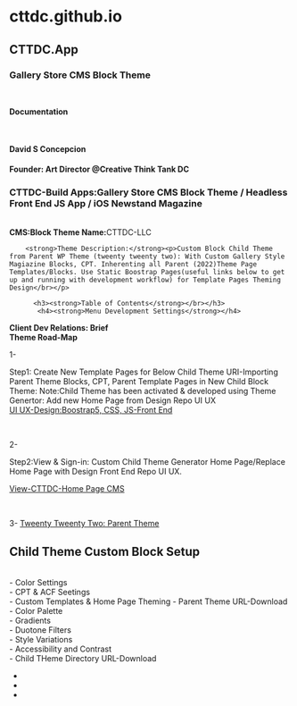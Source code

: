 <body>
 <h1>cttdc.github.io</h1>
  <h2>CTTDC.App</h2>
  <h3>Gallery Store CMS Block Theme</h3><br>
  <strong><p>Documentation</p></strong></br>
  <h4>David S Concepcion</h4>
 
      
  <p><strong>Founder: Art Director @Creative Think Tank DC</strong></p>
    <h3>CTTDC-Build Apps:Gallery Store CMS Block Theme / Headless Front End JS App / iOS Newstand Magazine</h3></br>
       <strong>CMS:Block Theme Name:</strong>CTTDC-LLC</article></br>
       
        <strong>Theme Description:</strong><p>Custom Block Child Theme from Parent WP Theme (tweenty tweenty two): With Custom Gallery Style Magiazine Blocks, CPT. Inherenting all Parent (2022)Theme Page Templates/Blocks. Use Static Boostrap Pages(useful links below to get up and running with development workflow) for Template Pages Theming Design</br></p>
         
          <h3><strong>Table of Contents</strong></br></h3>
           <h4><strong>Menu Development Settings</strong></h4>
          
       
<strong>Client Dev Relations: Brief</strong></br>
<strong>Theme Road-Map</strong></br>

1- <p>Step1: Create New Template Pages for Below Child Theme URI-Importing Parent Theme Blocks, CPT, Parent Template Pages in New Child Block Theme: Note:Child Theme has been activated & developed using Theme Genertor: Add new Home Page from Design Repo UI UX</br>
<a href="https://cttdc.github.io">UI UX-Design:Boostrap5, CSS, JS-Front End</a></p></br>

2- <p>Step2:View & Sign-in: Custom Child Theme Generator Home Page/Replace Home Page with Design Front End Repo UI UX.

<a href="https://cttdcappdev.wpengine.com/">View-CTTDC-Home Page CMS</a></p></br>

3- <a href="https://https://wordpress.org/themes/twentytwentytwo/">Tweenty Tweenty Two: Parent Theme</a></br>

<h2>Child Theme Custom Block Setup</h2></br>
- Color Settings</br>
- CPT & ACF Seetings</br>
- Custom Templates & Home Page Theming
- Parent Theme URL-Download
- Color Palette</br>
- Gradients</br>
- Duotone Filters</br>
- Style Variations</br>
- Accessibility and Contrast</br>
- Child THeme Directory URL-Download</p>


<ul>
  <li></li>
  <li></li>
  <li></li>
</ul>

</body>

